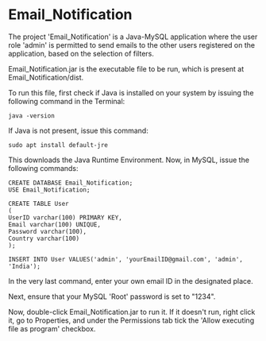 # Email_Notification
The project 'Email_Notification' is a Java-MySQL application where the user role 'admin' is permitted to send emails to the other users registered on the application, based on the selection of filters.

Email_Notification.jar is the executable file to be run, which is present at Email_Notification/dist.

To run this file, first check if Java is installed on your system by issuing the following command in the Terminal:
```
java -version
```

If Java is not present, issue this command:
```
sudo apt install default-jre
```

This downloads the Java Runtime Environment. Now, in MySQL, issue the following commands:
```
CREATE DATABASE Email_Notification;
USE Email_Notification;

CREATE TABLE User
(
UserID varchar(100) PRIMARY KEY,
Email varchar(100) UNIQUE,
Password varchar(100),
Country varchar(100)
);

INSERT INTO User VALUES('admin', 'yourEmailID@gmail.com', 'admin', 'India');
```

In the very last command, enter your own email ID in the designated place.

Next, ensure that your MySQL 'Root' password is set to "1234".

Now, double-click Email_Notification.jar to run it. If it doesn't run, right click it, go to Properties, and under the Permissions tab tick the 'Allow executing file as program' checkbox.